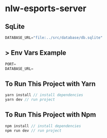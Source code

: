 # nlw-esports-server

## SqLite 

````javascript
DATABASE_URL="file:../src/database/db.sqlite"
````


## > Env Vars Example

```javascript
PORT=
DATABASE_URL=
```

## To Run This Project with Yarn 

```javascript
yarn install // install dependencies
yarn dev // run project
```

## To Run This Project with Npm

```javascript
npm install // install dependencies
npm run dev // run project
